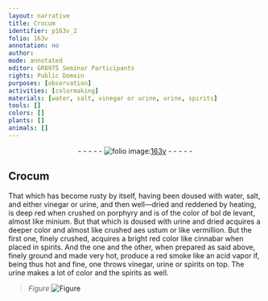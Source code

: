 ```yaml
---
layout: narrative
title: Crocum
identifier: p163v_2
folio: 163v
annotation: no
author:
mode: annotated
editor: GR8975 Seminar Participants
rights: Public Domain
purposes: [observation]
activities: [colormaking]
materials: [water, salt, vinegar or urine, urine, spirits]
tools: []
colors: []
plants: []
animals: []
---
```


 <div class="folio" align="center">- - - - - <a href="http://gallica.bnf.fr/ark:/12148/btv1b10500001g/f332.image" target="_blank"><img src="https://cu-mkp.github.io/GR8975-edition/assets/photo-icon.png" alt="folio image: " style="display:inline-block; margin-bottom:-3px;"/>163v</a> - - - - - </div> <span class="activity"></span>  

## Crocum

 
That which has become rusty by itself, having been doused with <span class="material">water</span>, <span class="material">salt</span>, and either <span class="material">vinegar or urine</span>, and then well—dried and reddened by heating, is deep red when crushed on porphyry and is of the color of bol de levant, almost like minium. But that which is doused with <span class="material">urine</span> and dried acquires a deeper color and almost like crushed aes ustum or like vermillion. But the first one, finely crushed, acquires a bright red color like cinnabar when placed in spirits. And the one and the other, when prepared as said above, finely ground and made very hot, produce a red smoke like an acid vapor if, being thus hot and fine, one throws vinegar, urine or spirits on top. The <span class="material">urine</span> makes a lot of color and the <span class="material">spirits</span> as well. 
 
> *Figure*
> <a href="https://drive.google.com/open?id=0B9-oNrvWdlO5anJvd0FQQ3BkRFE" target="_blank"><img src="https://cu-mkp.github.io/GR8975-edition/assets/photo-icon.png" alt="Figure" style="display:inline-block; margin-bottom:-3px;"/></a>
 